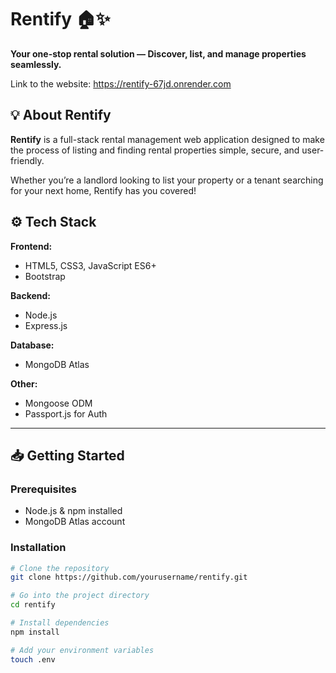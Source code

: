 # Rentify 🏠✨

**Your one-stop rental solution — Discover, list, and manage properties seamlessly.**

Link to the website: https://rentify-67jd.onrender.com

## 💡 About Rentify

**Rentify** is a full-stack rental management web application designed to make the process of listing and finding rental properties simple, secure, and user-friendly.

Whether you’re a landlord looking to list your property or a tenant searching for your next home, Rentify has you covered!

## ⚙️ Tech Stack

**Frontend:**  
- HTML5, CSS3, JavaScript ES6+
- Bootstrap

**Backend:**  
- Node.js
- Express.js

**Database:**  
- MongoDB Atlas

**Other:**  
- Mongoose ODM
- Passport.js for Auth

---

## 📥 Getting Started

### Prerequisites

- Node.js & npm installed
- MongoDB Atlas account

### Installation

```bash
# Clone the repository
git clone https://github.com/yourusername/rentify.git

# Go into the project directory
cd rentify

# Install dependencies
npm install

# Add your environment variables
touch .env

